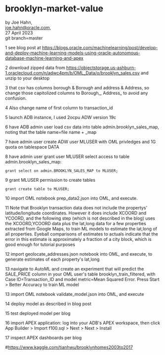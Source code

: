 # brooklyn-market-value

by Joe Hahn,<br />
joe.hahn@oracle.com,<br />
27 April 2023<br />
git branch=master

1 see blog post at https://blogs.oracle.com/machinelearning/post/develop-and-deploy-machine-learning-models-using-oracle-autonomous-database-machine-learning-and-apex

2 download zipped data from https://objectstorage.us-ashburn-1.oraclecloud.com/n/adwc4pm/b/OML_Data/o/brooklyn_sales.csv
and unzip to your desktop

3 that csv has columns borough & Borough and address & Address, so change those capitolized columns to Borough_, Address_
to avoid any confusion.

4 Also change name of first column to transaction_id

5 launch ADB instance, I used 2ocpu ADW version 19c

6 have ADB admin user load csv data into table admin.brooklyn_sales_map, noting that the table name=file name + _map

7 have admin user create ADW user MLUSER with OML privledges and 1G quota on tablespace DATA

8 have admin user grant user MLUSER select access to table admin.brooklyn_sales_map:

    grant select on admin.BROOKLYN_SALES_MAP to MLUSER;

9 grant MLUSER permission to create tables

    grant create table to MLUSER;

10 import OML notebook prep_data2.json into OML, and execute. 

11 Note that Brooklyn transaction data does not include the propertys' latitude/longitude
coordinates. However it does include XCOORD and YCOORD, and
the following step (which is not described in the blog) uses the XCOORD,YCOORD data
plus the lat,long data for a few properties extracted from Google Maps,
to train ML models to estimate the lat,long of all properties. Eyeball comparisons of estimates
to actuals indicate that the error in this estimate is approximately a fraction of a city block,
which is good enough for tutorial purposes

12 import geolocate_addresses.json notebook into OML, and execute, to generate estimates
of each property's lat,long

13 navigate to AutoML and create an experiment that will predict the SALE_PRICE column
in your OML user's table brooklyn_train_filtered, with Case ID=Transaction_ID and
model metric=Mean Squared Error. Press Start > Better Accuracy to train ML model

13 import OML notebook validate_model.json into OML, and execute

14 deploy model as described in blog post

15 test deployed model per blog

16 import APEX application: log into your ADB's APEX workspace, then
click App Builder > Import f100.sql > Next > Next > Install

17 inspect APEX dashboards per blog

#https://www.kaggle.com/tianhwu/brooklynhomes2003to2017 


